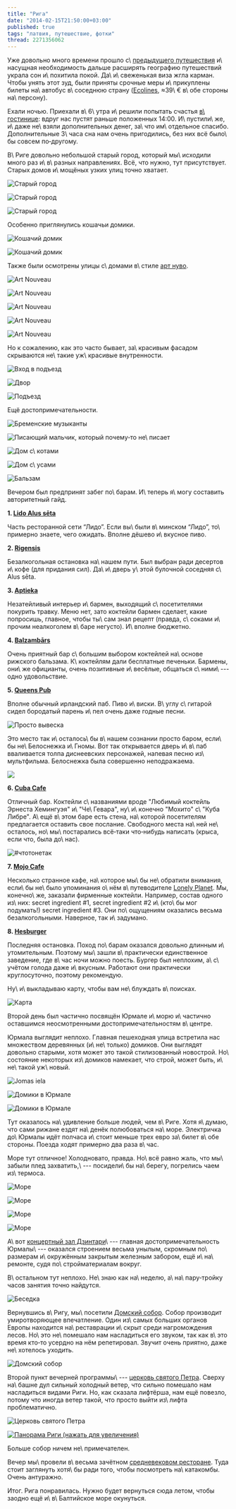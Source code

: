 ```yaml
---
title: "Рига"
date: "2014-02-15T21:50:00+03:00"
published: true
tags: "латвия, путешествие, фотки"
thread: 2271356062
---
```


Уже довольно много времени прошло с\ [предыдущего путешествия][oslo] и\ насущная необходимость дальше расширять
географию путешествий украла сон и\ похитила покой. Да\ и\ свеженькая виза жгла карман. Чтобы унять этот зуд, были
приняты срочные меры и\ прикуплены билеты на\ автобус в\ соседнюю страну ([Ecolines], ≈39\ € в\ обе стороны
на\ персону).

Ехали ночью. Приехали в\ 6\ утра и\ решили попытать счастья [в\ гостинице][hotel]: вдруг нас пустят раньше положенных
14:00. И\ пустили\ же, и\ даже не\ взяли дополнительных денег, за\ что им\ отдельное спасибо. Дополнительные 3\ часа сна
нам очень пригодились, без них всё было\ бы совсем по&#8209;другому.

В\ Риге довольно небольшой старый город, который мы\ исходили много раз и\ в\ разных направлениях. Всё, что нужно, тут
присутствует. Старых домов и\ мощёных узких улиц точно хватает.

![](/images/travel/2014-02-riga-jurmala/old-town-1.jpg "Старый город")

<!--more-->

![](/images/travel/2014-02-riga-jurmala/old-town-2.jpg "Старый город")

![](/images/travel/2014-02-riga-jurmala/old-town-3.jpg "Старый город")

Особенно приглянулись кошачьи домики.

![](/images/travel/2014-02-riga-jurmala/cats-house-1.jpg "Кошачий домик")

![](/images/travel/2014-02-riga-jurmala/cats-house-2.jpg "Кошачий домик")

Также были осмотрены улицы с\ домами в\ стиле [арт нуво][art-nouveau].

![](/images/travel/2014-02-riga-jurmala/art-nouveau-1.jpg "Art Nouveau")

![](/images/travel/2014-02-riga-jurmala/art-nouveau-2.jpg "Art Nouveau")

![](/images/travel/2014-02-riga-jurmala/art-nouveau-3.jpg "Art Nouveau")

![](/images/travel/2014-02-riga-jurmala/art-nouveau-4.jpg "Art Nouveau")

![](/images/travel/2014-02-riga-jurmala/art-nouveau-5.jpg "Art Nouveau")

Но к сожалению, как это часто бывает, за\ красивым фасадом скрываются не\ такие уж\ красивые внутренности.

![](/images/travel/2014-02-riga-jurmala/backyard-1.jpg "Вход в подъезд")

![](/images/travel/2014-02-riga-jurmala/backyard-2.jpg "Двор")

![](/images/travel/2014-02-riga-jurmala/backyard-3.jpg "Подъезд")

Ещё достопримечательности.

![Бременские музыканты](/images/travel/2014-02-riga-jurmala/musicians-of-bremen.jpg "Бременские музыканты")

![Писающий мальчик, который почему&#8209;то не\ писает](/images/travel/2014-02-riga-jurmala/peeing-boy.jpg "Писающий мальчик, который почему-то не писает")

![Дом с\ котами](/images/travel/2014-02-riga-jurmala/house-with-cats.jpg "Дом с котами")

![Дом с\ усами](/images/travel/2014-02-riga-jurmala/house-with-moustache.jpg "Дом с усами")

![Бальзам](/images/travel/2014-02-riga-jurmala/balsam-bottles.jpg "Бальзам")

Вечером был предпринят забег по\ барам. И\ теперь я\ могу составить авторитетный гайд.

**1. [Lido Alus sēta][lido]**

Часть ресторанной сети “Лидо”. Если вы\ были в\ минском “Лидо”, то\ примерно знаете, чего ожидать. Вполне дёшево
и\ вкусное пиво.

**2. [Rigensis][rigensis]**

Безалкогольная остановка на\ нашем пути. Был выбран ради десертов и\ кофе (для придания сил). Да\ и\ дверь у\ этой
булочной соседняя с\ Alus sēta.

**3. [Aptieka][aptieka]**

Незатейливый интерьер и\ бармен, выходящий с\ посетителями покурить травку. Меню нет, зато коктейли бармен сделает,
какие попросишь, главное, чтобы ты\ сам знал рецепт (правда, с\ соками и\ прочим неалкоголем в\ баре негусто). И\ вполне
бюджетно.

**4. [Balzambārs][balzambars]**

Очень приятный бар с\ большим выбором коктейлей на\ основе рижского бальзама. К\ коктейлям дали бесплатные печеньки.
Бармены, они\ же официанты, очень позитивные и\ весёлые, общаться с\ ними\ --- одно удовольствие.

**5. [Queens Pub][queens]**

Вполне обычный ирландский паб. Пиво и\ виски. В\ углу с\ гитарой сидел бородатый парень и\ пел очень даже годные песни.

![Просто вывеска](/images/travel/2014-02-riga-jurmala/queens.jpg "Просто вывеска")

Это место так и\ осталось\ бы в\ нашем сознании просто баром, если\ бы не\ Белоснежка и\ Гномы. Вот так открывается
дверь и\ в\ паб вваливается толпа диснеевских персонажей, напевая песню из\ мультфильма. Белоснежка была совершенно
неподражаема.

![](/images/travel/2014-02-riga-jurmala/snow-white-at-queens-bar.jpg)

**6. [Cuba Cafe][cuba]**

Отличный бар. Коктейли с\ названиями вроде "Любимый коктейль Эрнеста Хемингуэя" и\ "Че\ Гевара", ну\ и\ конечно "Мохито"
с\ "Куба Либре". А\ ещё в\ этом баре есть стена, на\ которой посетителям предлагается оставить свое послание. Свободного
места на\ ней не\ осталось, но\ мы\ постарались всё&#8209;таки что&#8209;нибудь написать (крыса, если что, была
до\ нас).

![#чтотонетак](/images/travel/2014-02-riga-jurmala/cuba-cafe.jpg "#чтотонетак")

**7. [Mojo Cafe][mojo]**

Несколько странное кафе, на\ которое мы\ бы не\ обратили внимания, если\ бы не\ было упоминания о\ нём в\ путеводителе
[Lonely Planet][lonely-planet]. Мы, конечно\ же, заказали фирменные коктейли. Например, состав одного из\ них: secret
ingredient #1, secret ingredient #2 и\ (кто\ бы мог подумать!) secret ingredient #3. Они по\ ощущениям оказались весьма
безалкогольными. Наверное, так и\ задумано.

**8. [Hesburger][burger]**

Последняя остановка. Поход по\ барам оказался довольно длинным и\ утомительным. Поэтому мы\ зашли в\ практически
единственное заведение, где в\ час ночи можно поесть. Бургер был неплохим, а\ с\ учётом голода даже и\ вкусным. Работают
они практически круглосуточно, поэтому рекомендую.

Ну\ и\ выкладываю карту, чтобы вам не\ блуждать в\ поисках.

![Карта](/images/travel/2014-02-riga-jurmala/map.png "Карта")

Второй день был частично посвящён Юрмале и\ морю и\ частично оставшимся неосмотренными достопримечательностям в\ центре.

Юрмала выглядит неплохо. Главная пешеходная улица встретила нас множеством деревянных (и\ не\ только) домиков. Они
выглядят довольно старыми, хотя может это такой стилизованный новострой. Но\ состояние некоторых из\ домиков намекает,
что строй, может быть, и\ не\ такой уж\ новый.

![Jomas iela](/images/travel/2014-02-riga-jurmala/jurmala-street.jpg "Jomas iela")

![](/images/travel/2014-02-riga-jurmala/jurmala-house-1.jpg "Домики в Юрмале")

![](/images/travel/2014-02-riga-jurmala/jurmala-house-2.jpg "Домики в Юрмале")

Тут оказалось на\ удивление больше людей, чем в\ Риге. Хотя я\ думаю, что сами рижане ездят на\ денёк полюбоваться
на\ море. Электричка до\ Юрмалы идёт полчаса и\ стоит меньше трех евро за\ билет в\ обе стороны. Поезда ходят примерно
два раза в\ час.

Море тут отличное! Холодновато, правда. Но\ всё равно жаль, что мы\ забыли плед захватить,\ --- посидели\ бы
на\ берегу, погрелись чаем из\ термоса.

![](/images/travel/2014-02-riga-jurmala/sea-1.jpg "Море")

![](/images/travel/2014-02-riga-jurmala/sea-2.jpg "Море")

![](/images/travel/2014-02-riga-jurmala/sea-3.jpg "Море")

![](/images/travel/2014-02-riga-jurmala/sea-4.jpg "Море")

А\ вот [концертный зал Дзинтари][dzintaru]\ --- главная достопримечательность Юрмалы\ --- оказался строением весьма
унылым, скромным по\ размерам и\ окружённым закрытым железным забором, ещё и\ на\ ремонте, судя по\ стройматериалам
вокруг.

В\ остальном тут неплохо. Не\ знаю как на\ неделю, а\ на\ пару&#8209;тройку часов занятия точно найдутся.

![Беседка](/images/travel/2014-02-riga-jurmala/jurmala-alcove.jpg "Беседка")

Вернувшись в\ Ригу, мы\ посетили [Домский собор][dom]. Собор производит умиротворяющее впечатление. Один из\ самых
больших органов Европы находится на\ реставрации и\ скрыт среди нагромождения лесов. Но\ это не\ помешало нам
насладиться его звуком, так как в\ это время кто&#8209;то усердно на нём репетировал. Звучит очень приятно, даже
не\ хотелось уходить.

![Домский собор](/images/travel/2014-02-riga-jurmala/cathedral.jpg "Домский собор")

Второй пункт вечерней программы\ --- [церковь святого Петра][peter]. Сверху на\ башне дул сильный холодный ветер, что
сильно помешало нам насладиться видами Риги. Но, как сказала лифтёрша, нам ещё повезло, потому что иногда ветер такой,
что просто выйти из\ лифта проблематично.

![Церковь святого Петра](/images/travel/2014-02-riga-jurmala/church.jpg "Церковь святого Петра")

[![Панорама Риги (нажать для увеличения)](/images/travel/2014-02-riga-jurmala/top-view.jpg)](/images/travel/2014-02-riga-jurmala/top-view-full.jpg "Панорама Риги")

Больше собор ничем не\ примечателен.

Вечер мы\ провели в\ весьма зачётном [средневековом ресторане][rozengrals]. Туда стоит заглянуть хотя\ бы ради того,
чтобы посмотреть на\ катакомбы. Очень антуражно.

Итог. Рига понравилась. Нужно будет вернуться сюда летом, чтобы заодно ещё и\ в\ Балтийское море окунуться.

[aptieka]: http://4sq.com/aBnZNd
[art-nouveau]: http://ru.wikipedia.org/wiki/%D0%9C%D0%BE%D0%B4%D0%B5%D1%80%D0%BD
[balzambars]: http://4sq.com/9Znrqb
[burger]: http://4sq.com/9TLaue
[cuba]: http://4sq.com/asphh1
[dom]: http://ru.wikipedia.org/wiki/%D0%94%D0%BE%D0%BC%D1%81%D0%BA%D0%B8%D0%B9_%D1%81%D0%BE%D0%B1%D0%BE%D1%80_(%D0%A0%D0%B8%D0%B3%D0%B0)
[dzintaru]: http://ru.wikipedia.org/wiki/%D0%94%D0%B7%D0%B8%D0%BD%D1%82%D0%B0%D1%80%D0%B8_(%D0%BA%D0%BE%D0%BD%D1%86%D0%B5%D1%80%D1%82%D0%BD%D1%8B%D0%B9_%D0%B7%D0%B0%D0%BB)
[Ecolines]: http://ecolines.net/
[hotel]: http://www.booking.com/hotel/lv/radi-un-draugi.html
[lido]: http://4sq.com/cBUiqN
[lonely-planet]: /post/lonely-planet-2/
[mojo]: http://4sq.com/bJlcY7
[oslo]: /post/oslo/
[peter]: http://ru.wikipedia.org/wiki/%D0%A6%D0%B5%D1%80%D0%BA%D0%BE%D0%B2%D1%8C_%D0%A1%D0%B2%D1%8F%D1%82%D0%BE%D0%B3%D0%BE_%D0%9F%D0%B5%D1%82%D1%80%D0%B0_(%D0%A0%D0%B8%D0%B3%D0%B0)
[rigensis]: http://4sq.com/gY6pWc
[rozengrals]: http://4sq.com/ct1bPN
[queens]: http://4sq.com/qiwZ35
